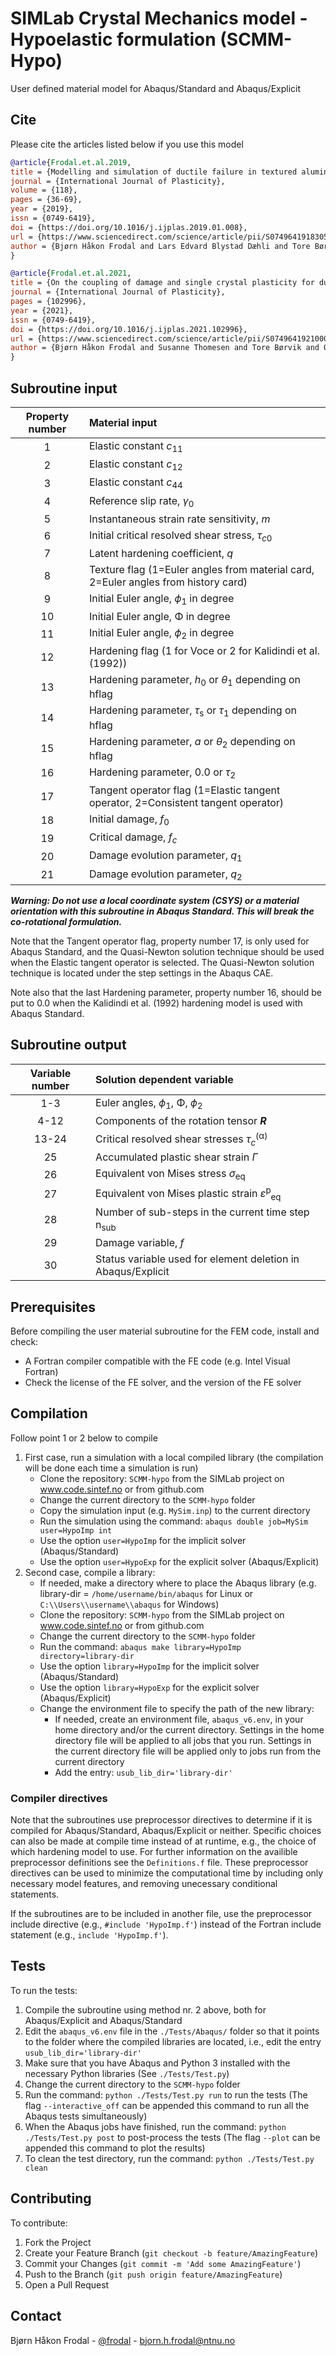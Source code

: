 # SIMLab Crystal Mechanics model - Hypoelastic formulation (SCMM-Hypo)

User defined material model for Abaqus/Standard and Abaqus/Explicit

## Cite

Please cite the articles listed below if you use this model

```bibtex
@article{Frodal.et.al.2019,
title = {Modelling and simulation of ductile failure in textured aluminium alloys subjected to compression-tension loading},
journal = {International Journal of Plasticity},
volume = {118},
pages = {36-69},
year = {2019},
issn = {0749-6419},
doi = {https://doi.org/10.1016/j.ijplas.2019.01.008},
url = {https://www.sciencedirect.com/science/article/pii/S0749641918305904},
author = {Bjørn Håkon Frodal and Lars Edvard Blystad Dæhli and Tore Børvik and Odd Sture Hopperstad}
}

@article{Frodal.et.al.2021,
title = {On the coupling of damage and single crystal plasticity for ductile polycrystalline materials},
journal = {International Journal of Plasticity},
pages = {102996},
year = {2021},
issn = {0749-6419},
doi = {https://doi.org/10.1016/j.ijplas.2021.102996},
url = {https://www.sciencedirect.com/science/article/pii/S0749641921000711},
author = {Bjørn Håkon Frodal and Susanne Thomesen and Tore Børvik and Odd Sture Hopperstad}
}
```

## Subroutine input

| Property number | Material input                                                                     |
|:---------------:|:---------------------------------------------------------------------------------- |
|               1 | Elastic constant *c*<sub>11</sub>                                                  |
|               2 | Elastic constant *c*<sub>12</sub>                                                  |
|               3 | Elastic constant *c*<sub>44</sub>                                                  |
|               4 | Reference slip rate, *γ*<sub>0</sub>                                               |
|               5 | Instantaneous strain rate sensitivity, *m*                                         |
|               6 | Initial critical resolved shear stress, *τ*<sub>*c*0</sub>                         |
|               7 | Latent hardening coefficient, *q*                                                  |
|               8 | Texture flag (1=Euler angles from material card, 2=Euler angles from history card) |
|               9 | Initial Euler angle, *ϕ*<sub>1</sub> in degree                                     |
|              10 | Initial Euler angle, Φ in degree                                                   |
|              11 | Initial Euler angle, *ϕ*<sub>2</sub> in degree                                     |
|              12 | Hardening flag (1 for Voce or 2 for Kalidindi et al. (1992))                       |
|              13 | Hardening parameter, *h*<sub>0</sub> or *θ*<sub>1</sub> depending on hflag         |
|              14 | Hardening parameter, *τ*<sub>s</sub> or *τ*<sub>1</sub> depending on hflag         |
|              15 | Hardening parameter, *a* or *θ*<sub>2</sub> depending on hflag                     |
|              16 | Hardening parameter, 0.0 or *τ*<sub>2</sub>                                        |
|              17 | Tangent operator flag (1=Elastic tangent operator, 2=Consistent tangent operator)  |
|              18 | Initial damage, *f*<sub>0</sub>                                                    |
|              19 | Critical damage, *f*<sub>*c*</sub>                                                 |
|              20 | Damage evolution parameter, *q*<sub>1</sub>                                        |
|              21 | Damage evolution parameter, *q*<sub>2</sub>                                        |

***Warning: Do not use a local coordinate system (CSYS) or a material orientation with this subroutine in Abaqus Standard. This will break the co-rotational formulation.***

Note that the Tangent operator flag, property number 17, is only used for Abaqus Standard,
and the Quasi-Newton solution technique should be used when the Elastic tangent operator is
selected. The Quasi-Newton solution technique is located under the step settings in the Abaqus
CAE.

Note also that the last Hardening parameter, property number 16, should be put to 0.0 when
the Kalidindi et al. (1992) hardening model is used with Abaqus Standard.

## Subroutine output

| Variable number | Solution dependent variable                                         |
|:---------------:|:------------------------------------------------------------------- |
|             1-3 | Euler angles, *ϕ*<sub>1</sub>, Φ, *ϕ*<sub>2</sub>                   |
|            4-12 | Components of the rotation tensor ***R***                           |
|           13-24 | Critical resolved shear stresses *τ*<sub>*c*</sub><sup>(α)</sup>    |
|              25 | Accumulated plastic shear strain *Γ*                                |
|              26 | Equivalent von Mises stress *σ*<sub>eq</sub>                        |
|              27 | Equivalent von Mises plastic strain *ε*<sup>p</sup><sub>eq</sub>    |
|              28 | Number of sub-steps in the current time step n<sub>sub</sub>        |
|              29 | Damage variable, *f*                                                |
|              30 | Status variable used for element deletion in Abaqus/Explicit        |

## Prerequisites

Before compiling the user material subroutine for the FEM code, install and check:

- A Fortran compiler compatible with the FE code (e.g. Intel Visual Fortran)
- Check the license of the FE solver, and the version of the FE solver

## Compilation

Follow point 1 or 2 below to compile

1. First case, run a simulation with a local compiled library (the compilation will be done each time a simulation is run)
    - Clone the repository: `SCMM-hypo` from the SIMLab project on www.code.sintef.no or from github.com
    - Change the current directory to the `SCMM-hypo` folder
    - Copy the simulation input (e.g. `MySim.inp`) to the current directory
    - Run the simulation using the command: `abaqus double job=MySim user=HypoImp int`
    - Use the option `user=HypoImp` for the implicit solver (Abaqus/Standard)
    - Use the option `user=HypoExp` for the explicit solver (Abaqus/Explicit)
2. Second case, compile a library:
    - If needed, make a directory where to place the Abaqus library (e.g. library-dir = `/home/username/bin/abaqus` for Linux or `C:\\Users\\username\\abaqus` for Windows)
    - Clone the repository: `SCMM-hypo` from the SIMLab project on www.code.sintef.no or from github.com
    - Change the current directory to the `SCMM-hypo` folder
    - Run the command: `abaqus make library=HypoImp directory=library-dir`
    - Use the option `library=HypoImp` for the implicit solver (Abaqus/Standard)
    - Use the option `library=HypoExp` for the explicit solver (Abaqus/Explicit)
    - Change the environment file to specify the path of the new library:
      - If needed, create an environment file, `abaqus_v6.env`, in your home directory and/or the current directory. Settings in the home directory file will be applied to all jobs that you run. Settings in the current directory file will be applied only to jobs run from the current directory
      - Add the entry: `usub_lib_dir='library-dir'`

### Compiler directives

Note that the subroutines use preprocessor directives to determine if it is compiled for Abaqus/Standard, Abaqus/Explicit or neither. Specific choices can also be made at compile time instead of at runtime, e.g., the choice of which hardening model to use. For further information on the availible preprocessor definitions see the `Definitions.f` file. These preprocessor directives can be used to minimize the computational time by including only necessary model features, and removing unecessary conditional statements.

If the subroutines are to be included in another file, use the preprocessor include directive (e.g., `#include 'HypoImp.f'`) instead of the Fortran include statement (e.g., `include 'HypoImp.f'`).

## Tests

To run the tests:

1. Compile the subroutine using method nr. 2 above, both for Abaqus/Explicit and Abaqus/Standard
2. Edit the `abaqus_v6.env` file in the `./Tests/Abaqus/` folder so that it points to the folder where the compiled libraries are located, i.e., edit the entry `usub_lib_dir='library-dir'`
3. Make sure that you have Abaqus and Python 3 installed with the necessary Python libraries (See `./Tests/Test.py`)
4. Change the current directory to the `SCMM-hypo` folder
5. Run the command: `python ./Tests/Test.py run` to run the tests (The flag `--interactive_off` can be appended this command to run all the Abaqus tests simultaneously)
6. When the Abaqus jobs have finished, run the command: `python ./Tests/Test.py post` to post-process the tests (The flag `--plot` can be appended this command to plot the results)
7. To clean the test directory, run the command: `python ./Tests/Test.py clean`

## Contributing

To contribute:

1. Fork the Project
2. Create your Feature Branch (`git checkout -b feature/AmazingFeature`)
3. Commit your Changes (`git commit -m 'Add some AmazingFeature'`)
4. Push to the Branch (`git push origin feature/AmazingFeature`)
5. Open a Pull Request

## Contact

Bjørn Håkon Frodal - [@frodal](https://github.com/frodal) - bjorn.h.frodal@ntnu.no

